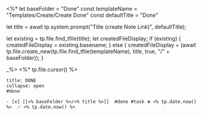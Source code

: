  <%*
let baseFolder = "Done"
const templateName = "Templates/Create/Create Done"
const defaultTitle = "Done"

let title = await tp.system.prompt("Title (create Note Link)", defaultTitle);

let existing = tp.file.find_tfile(title);
let createdFileDisplay;
if (existing) {
  createdFileDisplay = existing.basename;
} else {
  createdFileDisplay = (await tp.file.create_new(tp.file.find_tfile(templateName), title, true, "/" + baseFolder));
}

_%>
<%* tp.file.cursor() %>
`````ad-done
title: DONE
collapse: open
#done

- [x] [[<% baseFolder %>/<% title %>]]  #done #task ➕ <% tp.date.now() %>  ✅ <% tp.date.now() %>
`````
